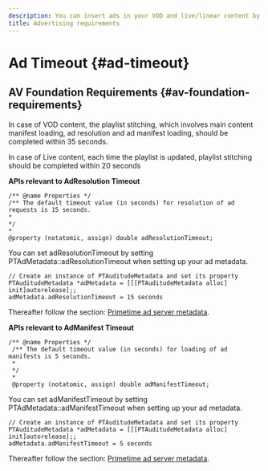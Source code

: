 ```yaml
---
description: You can insert ads in your VOD and live/linear content by using the Adobe Primetime ad decisioning interface.
title: Advertising requirements
---
```


# Ad Timeout {#ad-timeout}

## AV Foundation Requirements {#av-foundation-requirements}

In case of VOD content, the playlist stitching, which involves main content manifest loading, ad resolution and ad manifest loading, should be completed within 35 seconds.

In case of Live content, each time the playlist is updated, playlist stitching should be completed within 20 seconds

**APIs relevant to AdResolution Timeout**

```
/** @name Properties */
/** The default timeout value (in seconds) for resolution of ad requests is 15 seconds.
*
*/
*
@property (notatomic, assign) double adResolutionTimeout;
```

You can set adResolutionTimeout by setting PTAdMetadata::adResolutionTimeout when setting up your ad metadata.

```
// Create an instance of PTAuditudeMetadata and set its property
PTAuditudeMetadata *adMetadata = [[[PTAuditudeMetadata alloc] init]autorelease];;
adMetadata.adResolutionTimeout = 15 seconds
```

Thereafter follow the section: [Primetime ad server metadata](/help/programming/tvsdk-3x-ios-prog/ios-3x-advertising/ios-3x-primetime-ad-serving-metadata/ios-3x-primetime-ad-serving-metadata.md).

**APIs relevant to AdManifest Timeout**

```
/** @name Properties */
 /** The default timeout value (in seconds) for loading of ad manifests is 5 seconds.
 *
 */
 *
 @property (notatomic, assign) double adManifestTimeout; 
```

You can set adManifestTimeout by setting PTAdMetadata::adManifestTimeout when setting up your ad metadata.


```
// Create an instance of PTAuditudeMetadata and set its property
PTAuditudeMetadata *adMetadata = [[[PTAuditudeMetadata alloc] init]autorelease];;
adMetadata.adManifestTimeout = 5 seconds
```

Thereafter follow the section: [Primetime ad server metadata](/help/programming/tvsdk-3x-ios-prog/ios-3x-advertising/ios-3x-primetime-ad-serving-metadata/ios-3x-primetime-ad-serving-metadata.md).
